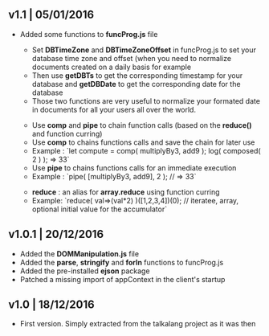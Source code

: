 <h2>v1.1 | 05/01/2016</h2>
<ul>
<li>Added some functions to <b>funcProg.js</b> file</li>
<ul>
	<li>Set <b>DBTimeZone</b> and <b>DBTimeZoneOffset</b> in funcProg.js to set your database time zone and offset (when you need to normalize documents created on a daily basis for example</li>
	<li>Then use <b>getDBTs</b> to get the corresponding timestamp for your database and <b>getDBDate</b> to get the corresponding date for the database</li>
	<li>Those two functions are very useful to normalize your formated date in documents for all your users all over the world.</li>
</ul>
<ul>
	<li>Use <b>comp</b> and <b>pipe</b> to chain function calls (based on the <b>reduce()</b> and function curring)</li>
	<li>Use <b>comp</b> to chains functions calls and save the chain for later use</li>
	<li>Example : `let compute = comp( multiplyBy3, add9 ); log( composed( 2 ) ); => 33`</li>
	<li>Use <b>pipe</b> to chains functions calls for an immediate execution</li>
	<li>Example : `pipe( [multiplyBy3, add9], 2 ); // => 33`</li>
</ul>
<ul>
	<li><b>reduce</b> : an alias for <b>array.reduce</b> using function curring </li>
	<li>Example: `reduce( val=>(val*2) )([1,2,3,4])(0); // iteratee, array, optional initial value for the accumulator`</li>
</ul>
</ul>

<h2>v1.0.1 | 20/12/2016</h2>
<ul>
<li>Added the <b>DOMManipulation.js</b> file</li>
<li>Added the <b>parse</b>, <b>stringify</b> and <b>forIn</b> functions to funcProg.js</li>
<li>Added the pre-installed <b>ejson</b> package</li>
<li>Patched a missing import of appContext in the client's startup</li>
</ul>

<h2>v1.0 | 18/12/2016</h2>
<ul>
<li>First version. Simply extracted from the talkalang project as it was then</li>
</ul>
